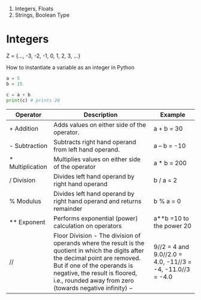 1. Integers, Floats
1. Strings, Boolean Type

# Integers

Z = {..., -3, -2, -1, 0, 1, 2, 3, ...}

How to instantiate a variable as an integer in Python

```Python
a = 5
b = 15

c = a + b 
print(c) # prints 20
```

<html>
<body>
<!--StartFragment-->

Operator | Description | Example
-- | -- | --
+ Addition | Adds values on either side of the operator. | a + b = 30
- Subtraction | Subtracts right hand operand from left hand operand. | a – b = -10
* Multiplication | Multiplies values on either side of the operator | a * b = 200
/ Division | Divides left hand operand by right hand operand | b / a = 2
% Modulus | Divides left hand operand by right hand operand and returns remainder | b % a = 0
** Exponent | Performs exponential (power) calculation on operators | a**b =10 to the power 20
// | Floor Division - The division of operands where the result is the quotient in which the digits after the decimal point are removed. But if one of the operands is negative, the result is floored, i.e., rounded away from zero (towards negative infinity) − | 9//2 = 4 and 9.0//2.0 = 4.0, -11//3 = -4, -11.0//3 = -4.0

<!--EndFragment-->
</body>
</html>


